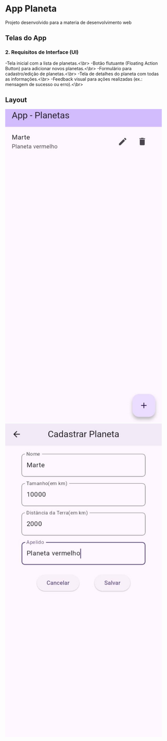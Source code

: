 # App Planeta

Projeto desenvolvido para a materia de desenvolvimento web

## Telas do App
### 2. Requisitos de Interface (UI)
-Tela inicial com a lista de planetas.<\br>
-Botão flutuante (Floating Action Button) para adicionar novos planetas.<\br>
-Formulário para cadastro/edição de planetas.<\br>
-Tela de detalhes do planeta com todas as informações.<\br>
-Feedback visual para ações realizadas (ex.: mensagem de sucesso ou erro).<\br>
## Layout 
![MOB](https://github.com/clebeson23/planeta/blob/main/appplaneta.jpg) 
![MOB](https://github.com/clebeson23/planeta/blob/main/planetaapp2.jpg) 

